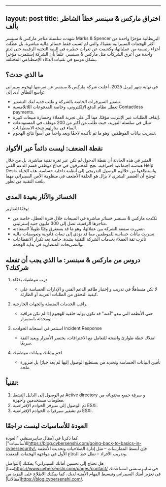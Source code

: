 ---
layout: post
title: اختراق ماركس & سبنسر  خطأ الشاطر بألف
--


شهدت سلسلة متاجر ماركس & سبنسر Marks & Spencer البريطانية مؤخرًا واحدة من أكثر الهجمات السيبرانية تعقيدًا، والتي لم تُسبب فقط خسائر مالية مباشرة، بل عطّلت أجزاء رئيسية من عملياتها، وكشفت عن ثغرات خطيرة في البنية التحتية الرقمية حتى لدى واحدة من أعرق الشركات مثل ماركس & سبنسر، علماً بأن الشركة إستثمرت مؤخراً بشكل موسع في تقنيات الذكاء الإصطناعي المختلفة.

## ما الذي حدث؟

في نهاية شهر إبريل 2025، أعلنت شركة ماركس & سبنسر عن تعرضها لهجوم سيبراني واسع النطاق أدى إلى:

- تشفير السيرفرات الخاصة بالشركة و طلب فديه لفك التشفير.
- تعطل نظام الدفع الإلكتروني، وخاصة المدفوعات اللاتلامسية Contactless payments.
- إيقاف الطلبات عبر الإنترنت مؤقتًا، مما أثّر على تجربة العملاء وخسارة مبيعات كبيرة.
- شلل في سلسلة التوريد، حيث طُلب من أكثر من 200 موظف في المستودعات البقاء في منازلهم نتيجة الاضطرابات. 
- تسريب بيانات الموظفين، وهو ما تم تأكيده لاحقًا ويعد واحداً من أسوأ نتائج الهجوم.


## نقطة الضعف: ليست دائماً عبر الأكواد

المثير في هذه الحادثة أن نقطة الدخول لم تكن عبر ثغرة تقنية مباشرة، بل من خلال هندسة اجتماعية احترافية.
نجح المخترقون في خداع موظفي قسم الدعم الفني Help Desk، واستطاعوا من خلالهم الوصول التدريجي إلى أنظمة داخلية حساسة.
هذه الحيلة توضح أن العنصر البشري لا يزال هو الحلقة الأضعف في منظومة الأمن السيبراني مهما بلغت التقنية من تطور.

## الخسائر والآثار بعيدة المدى
وفقًا للتقارير:

- تكبّدت ماركس & سبنسر خسائر مباشرة في المبيعات خلال فترة العطل، خاصة من متاجرها الرقمية، تصل إلى 300 مليون جنيه إسترليني.
- تضررت سمعة الشركة بين عملائها، وهو ما قد يستغرق وقتًا طويلاً لاستعادته.
- تسربت بيانات حساسة للموظفين مما قد يؤدي إلى تبعات قانونية وتعويضات مالية.
- تأثرت ثقة العملاء بخدمات الشركة التقنية بشدة، خاصة بعد تكرار الانقطاعات والتصريحات المتضاربة في بداية الهجمة.

## دروس من ماركس & سبنسر: ما الذي يجب أن تفعله شركتك؟

1. درب موظفيك بذكاء
   - لا تكن متساهلًا في تدريب و إختبار طاقم الدعم الفني و الإدارات الحساسة على كيفية التحقق من الطلبات الغريبة أو الطارئة.
 

2. راقب الخدمات المتصلة والجهات الخارجية.
   - حتى الأنظمة التي تبدو "آمنة" قد تكون بوابة خلفية للهجوم إذا لم تكن مراقبة ومحدثة باستمرار.

3. استثمر في استجابة الحوادث Incident Response
   - امتلاك خطة طوارئ واضحة للتعامل مع الاختراقات، يختصر الأضرار ويعيد الثقة سريعًا.

4. احمِ بياناتك وبيانات موظفيك
   - تأمين البيانات الحساسة وتحديد من يستطيع الوصول إليها لم يعد خيارًا بل ضرورة ملحة.

## تقنياُ:
1. تم الوصول إلى الدليل النشط Active directory و سرقة جميع محتوياته من معلومات مستخدمين وأجهزة.
2. تم الوصول إلى سيرفر الخوادم الإفتراضية ESXi.
3. تم تشفير سيرفرات الخوادم الإفتراضية ESXi.

## العودة للأساسيات ليست تراجعًا

كما ذكرنا في [مقال سايبرسنشي "العودة للأساسيات"]https://blog.cybersenshi.com/going-back-to-basics-in-cybersecurity/، فإن أبسط الممارسات – مثل إدارة الصلاحيات وتحديث الأنظمة وتدريب الأفراد – تظل خط الدفاع الأول في مواجهة الهجمات المعقدة.

هل تحتاج إلى تحسين أمانك السيبراني؟
يمكنك [التواصل معنا]https://www.cybersenshi.com/pages/contact/ في سايبرسنشي لمساعدتك في تعزيز أمنك السيبراني وتبسيط المهام الأمنية لديك، كما يمكنك الاطلاع على المزيد من [مقالاتنا]https://blog.cybersenshi.com/.

